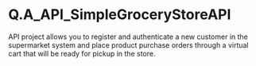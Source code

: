 # Q.A_API_SimpleGroceryStoreAPI
API project allows you to register and authenticate a new customer in the supermarket system and place product purchase orders through a virtual cart that will be ready for pickup in the store.